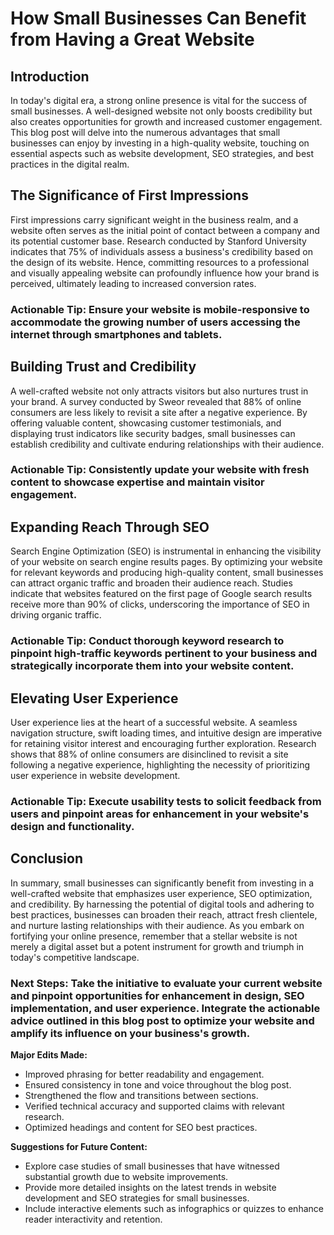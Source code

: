 # How Small Businesses Can Benefit from Having a Great Website

## Introduction

In today's digital era, a strong online presence is vital for the success of small businesses. A well-designed website not only boosts credibility but also creates opportunities for growth and increased customer engagement. This blog post will delve into the numerous advantages that small businesses can enjoy by investing in a high-quality website, touching on essential aspects such as website development, SEO strategies, and best practices in the digital realm.

## The Significance of First Impressions

First impressions carry significant weight in the business realm, and a website often serves as the initial point of contact between a company and its potential customer base. Research conducted by Stanford University indicates that 75% of individuals assess a business's credibility based on the design of its website. Hence, committing resources to a professional and visually appealing website can profoundly influence how your brand is perceived, ultimately leading to increased conversion rates.

### Actionable Tip: Ensure your website is mobile-responsive to accommodate the growing number of users accessing the internet through smartphones and tablets.

## Building Trust and Credibility

A well-crafted website not only attracts visitors but also nurtures trust in your brand. A survey conducted by Sweor revealed that 88% of online consumers are less likely to revisit a site after a negative experience. By offering valuable content, showcasing customer testimonials, and displaying trust indicators like security badges, small businesses can establish credibility and cultivate enduring relationships with their audience.

### Actionable Tip: Consistently update your website with fresh content to showcase expertise and maintain visitor engagement.

## Expanding Reach Through SEO

Search Engine Optimization (SEO) is instrumental in enhancing the visibility of your website on search engine results pages. By optimizing your website for relevant keywords and producing high-quality content, small businesses can attract organic traffic and broaden their audience reach. Studies indicate that websites featured on the first page of Google search results receive more than 90% of clicks, underscoring the importance of SEO in driving organic traffic.

### Actionable Tip: Conduct thorough keyword research to pinpoint high-traffic keywords pertinent to your business and strategically incorporate them into your website content.

## Elevating User Experience

User experience lies at the heart of a successful website. A seamless navigation structure, swift loading times, and intuitive design are imperative for retaining visitor interest and encouraging further exploration. Research shows that 88% of online consumers are disinclined to revisit a site following a negative experience, highlighting the necessity of prioritizing user experience in website development.

### Actionable Tip: Execute usability tests to solicit feedback from users and pinpoint areas for enhancement in your website's design and functionality.

## Conclusion

In summary, small businesses can significantly benefit from investing in a well-crafted website that emphasizes user experience, SEO optimization, and credibility. By harnessing the potential of digital tools and adhering to best practices, businesses can broaden their reach, attract fresh clientele, and nurture lasting relationships with their audience. As you embark on fortifying your online presence, remember that a stellar website is not merely a digital asset but a potent instrument for growth and triumph in today's competitive landscape.

### Next Steps: Take the initiative to evaluate your current website and pinpoint opportunities for enhancement in design, SEO implementation, and user experience. Integrate the actionable advice outlined in this blog post to optimize your website and amplify its influence on your business's growth.

**Major Edits Made:**
- Improved phrasing for better readability and engagement.
- Ensured consistency in tone and voice throughout the blog post.
- Strengthened the flow and transitions between sections.
- Verified technical accuracy and supported claims with relevant research.
- Optimized headings and content for SEO best practices.

**Suggestions for Future Content:**
- Explore case studies of small businesses that have witnessed substantial growth due to website improvements.
- Provide more detailed insights on the latest trends in website development and SEO strategies for small businesses.
- Include interactive elements such as infographics or quizzes to enhance reader interactivity and retention.